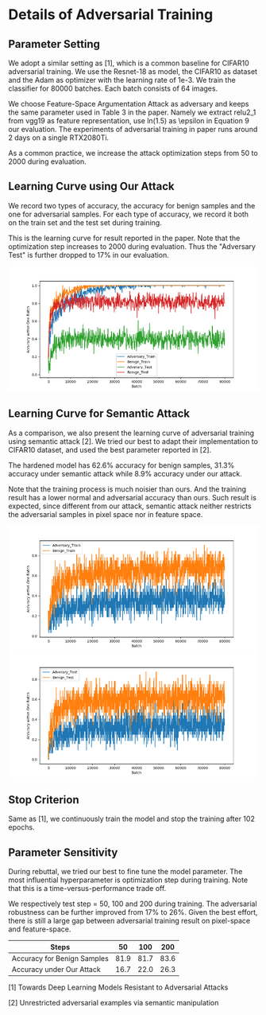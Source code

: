 # Details of Adversarial Training 

## Parameter Setting

We adopt a similar setting as [1], which is a common baseline for CIFAR10 adversarial training. We use the Resnet-18 as model, the CIFAR10 as dataset and the Adam as optimizer with the learning rate of 1e-3. We train the classifier for 80000 batches. Each batch consists of 64 images. 

We choose Feature-Space Argumentation Attack as adversary and keeps the same parameter used in Table 3 in the paper. Namely we extract relu2_1 from vgg19 as feature representation, use ln(1.5) as \epsilon in Equation 9 our evaluation. The experiments of adversarial training in paper runs around 2 days on a single RTX2080Ti. 

As a common practice, we increase the attack optimization steps from 50 to 2000 during evaluation.

## Learning Curve using Our Attack

We record two types of accuracy, the accuracy for benign samples and the one for adversarial samples. For each type of accuracy, we record it both on the train set and the test set during training. 

This is the learning curve for result reported in the paper. Note that the optimization step increases to 2000 during evaluation. Thus the "Adversary Test" is further dropped to 17% in our evaluation. 

![Learning Curve for Adversarial Training in Table 4](Adv_Train_Learning_Curve_Feature_Space_50.png)

## Learning Curve for Semantic Attack

As a comparison, we also present the learning curve of adversarial training using semantic attack [2]. We tried our best to adapt their implementation to CIFAR10 dataset, and used the best parameter reported in [2].

The hardened model has 62.6% accuracy for benign samples, 31.3% accuracy under semantic attack while 8.9% accuracy under our attack.

Note that the training process is much noisier than ours. And the training result has a lower normal and adversarial accuracy than ours. Such result is expected, since different from our attack, semantic attack neither restricts the adversarial samples in pixel space nor in feature space.

![Learning Curve Semantic Attack A](Adv_Train_Learning_Curve_Semantic_A.png)
![Learning Curve Semantic Attack B](Adv_Train_Learning_Curve_Semantic_B.png)

## Stop Criterion

Same as [1], we continuously train the model and stop the training after 102 epochs. 

## Parameter Sensitivity

During rebuttal, we tried our best to fine tune the model parameter. The most influential hyperparameter is optimization step during training. Note that this is a time-versus-performance trade off.

We respectively test step = 50, 100 and 200 during training. The adversarial robustness can be further improved from 17% to 26%. Given the best effort, there is still a large gap between adversarial training result on pixel-space and feature-space.


| Steps                       | 50   | 100  | 200  |
|-----------------------------|------|------|------|
| Accuracy for Benign Samples | 81.9 | 81.7 | 83.6 |
| Accuracy under Our Attack   | 16.7 | 22.0 | 26.3 |

[1] Towards Deep Learning Models Resistant to Adversarial Attacks

[2] Unrestricted adversarial examples via semantic manipulation